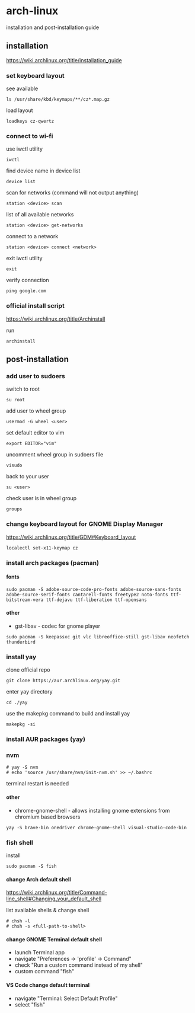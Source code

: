 # arch-linux

installation and post-installation guide

## installation
https://wiki.archlinux.org/title/installation_guide

### set keyboard layout 
see available
```
ls /usr/share/kbd/keymaps/**/cz*.map.gz
```
load layout
```
loadkeys cz-qwertz
```

### connect to wi-fi
use iwctl utility
```
iwctl
```

find device name in device list
```
device list
```

scan for networks (command will not output anything)
```
station <device> scan
```

list of all available networks
```
station <device> get-networks
```

connect to a network
```
station <device> connect <network>
```

exit iwctl utility
```
exit
```

verify connection
```
ping google.com
```

###  official install script
https://wiki.archlinux.org/title/Archinstall

run
```
archinstall
```
## post-installation

### add user to sudoers

switch to root
```
su root
```

add user to wheel group
```
usermod -G wheel <user>
```

set default editor to vim
```
export EDITOR="vim"
```

uncomment wheel group in sudoers file
```
visudo
```

back to your user
```
su <user>
```

check user is in wheel group
```
groups
```

### change keyboard layout for GNOME Display Manager
https://wiki.archlinux.org/title/GDM#Keyboard_layout
```
localectl set-x11-keymap cz
```

### install arch packages (pacman)
#### fonts
```
sudo pacman -S adobe-source-code-pro-fonts adobe-source-sans-fonts adobe-source-serif-fonts cantarell-fonts freetype2 noto-fonts ttf-bitstream-vera ttf-dejavu ttf-liberation ttf-opensans
```
#### other
- gst-libav - codec for gnome player
```
sudo pacman -S keepassxc git vlc libreoffice-still gst-libav neofetch thunderbird
```

### install yay

clone official repo
```
git clone https://aur.archlinux.org/yay.git
```

enter yay directory
```
cd ./yay
```

use the makepkg command to build and install yay
```
makepkg -si
```

### install AUR packages (yay)
### nvm
```
# yay -S nvm
# echo 'source /usr/share/nvm/init-nvm.sh' >> ~/.bashrc
```
terminal restart is needed
#### other
- chrome-gnome-shell - allows installing gnome extensions from chromium based browsers
```
yay -S brave-bin onedriver chrome-gnome-shell visual-studio-code-bin
```

### fish shell
install
```
sudo pacman -S fish
```
#### change Arch default shell

https://wiki.archlinux.org/title/Command-line_shell#Changing_your_default_shell

list available shells & change shell
```
# chsh -l
# chsh -s <full-path-to-shell>
```

#### change GNOME Terminal default shell
- launch Terminal app 
- navigate "Preferences -> 'profile' -> Command"
- check "Run a custom command instead of my shell"
- custom command "fish"

#### VS Code change default terminal
- navigate "Terminal: Select Default Profile"
- select "fish"



